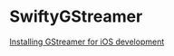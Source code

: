 # SwiftyGStreamer

[Installing GStreamer for iOS development](https://gstreamer.freedesktop.org/documentation/installing/for-ios-development.html?gi-language=c)
